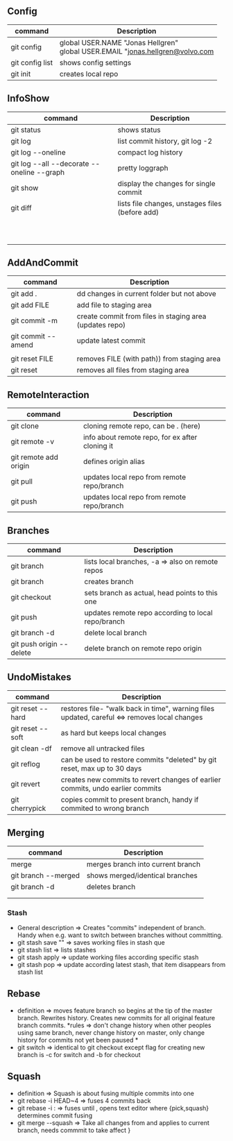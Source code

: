 
## Config
| command | Description                           |
|---------|---------------------------------------|
| git config         | global USER.NAME "Jonas Hellgren"<br/>global USER.EMAIL "jonas.hellgren@volvo.com |
|     git config list     | shows config settings |
|    git init      | creates local repo |

## InfoShow

| command | Description                                 |
|---------|---------------------------------------------|
|    git status      | shows status                                |
|  git log   | list commit history, git log -2             |
|  git log --oneline      | compact log history                         |
| git log --all --decorate --oneline --graph     | pretty loggraph   |                          |
| git show <hash>        | display the changes for single commit   |                                          |
|git diff         |lists file changes, unstages files (before add)                                             |
|         |                                             |
|         |                                             |
|         |                                             |
|         |                                             |
|         |                                             |
|         |                                             |
|         |                                             |
|         |                                             |
|         |                                             |
|         |                                             |


## AddAndCommit

| command                 | Description                                 |
|-------------------------|---------------------------------------------|
| git add .               | dd changes in current folder but not above<br/>         |
| git add FILE            |add file to staging area                                             |
| git commit -m <message> |create commit from files in staging area (updates repo)                                             |
| git commit --amend   |update latest commit                                             |
|                         |                                             |
| git reset FILE          | removes FILE (with path)) from staging area |
| git reset               | removes all files from staging area         |

## RemoteInteraction

| command                          | Description                                           |
|----------------------------------|-------------------------------------------------------|
| git clone <url> <where to clone> | cloning remote repo, <where to clone> can be . (here) |
| git remote -v                    | info about remote repo, for ex after cloning it       |
| git remote add origin <url>      | defines origin alias                                                      |
| git pull <repoalias> <branch>    |updates local repo from remote repo/branch                   |
| git push <repoalias> <branch>    | updates local repo from remote repo/branch   |


## Branches
| command | Description                  |
|---------|------------------------------|
|git branch | lists local branches, -a => also on remote repos |
|git branch <name>          |creates branch <name>                              |
|git checkout <name>         | sets branch <name> as actual, head points to this one |
|git push <repoalias> <branch> |updates remote repo according to local repo/branch |
| git branch -d <name>          |delete local branch <name>   |
|git push origin --delete <name>|delete branch <name> on remote repo origin |

## UndoMistakes
| command               | Description                                                                                  |
|-----------------------|----------------------------------------------------------------------------------------------|
|git reset --hard <hashofoldcommit>| restores file- "walk back in time", warning files updated, careful <=> removes local changes |
|git reset --soft <hashofoldcommit>| as hard but keeps local changes                                                     |
|git clean -df |   remove all untracked files                                                |
| git reflog   |can be used to restore commits "deleted" by git reset, max up to 30 days                                     |
|  git revert <hashofcommit> |creates new commits to revert changes of earlier commits, undo earlier commits                                                |
|git cherrypick <hashofcommit> | copies <hashofcommit> commit to present branch, handy if commited to wrong branch|


## Merging
| command        | Description                                 |
|----------------|---------------------------------------------|
| merge <branch> | merges branch <name> into current branch |
| git  branch --merged |  shows merged/identical branches  |
| git  branch -d <name> |  deletes branch |
|                |                                             |
|                |                                             |

### Stash 
* General description => Creates "commits" independent of branch. Handy when e.g. want to switch between branches without committing.
* git stash save "<message>" =>  saves working files in stash que
* git stash list => lists stashes
* git stash apply <iteminstashlist>  => update working files according specific stash
* git stash pop   => update according latest stash, that item disappears from stash list


## Rebase
* definition => moves feature branch so begins at the tip of the master branch. Rewrites history. Creates new commits for all original feature branch commits. *rules =>  don't change history when other peoples using same branch, never change history on master, only change history for commits not yet been paused * 
* git switch <branch-name> => identical to git checkout except flag for creating new branch is -c for switch and -b for checkout
 
## Squash 
* definition => Squash is about fusing multiple commits into one
* git rebase -i HEAD~4  => fuses 4 commits back
* git rebase -i :<commit-hash>  => fuses until <commit-hash>, opens text editor where {pick,squash} determines commit fusing
* git merge --squash <branch-name>  => Take all changes from <branch-name> and applies to current branch, needs commmit to take affect
}